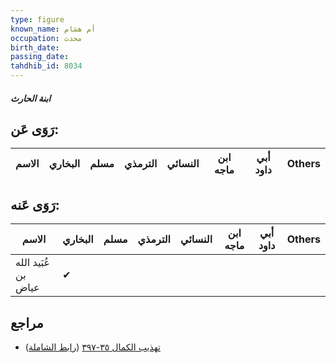 ```yaml
---
type: figure
known_name: أم هشام
occupation: محدث
birth_date:
passing_date:
tahdhib_id: 8034
---
```

##### ابنة الحارث

## رَوَى عَن:
| الاسم | البخاري | مسلم | الترمذي | النسائي | ابن ماجه | أبي داود | Others |
| ----- | ------- | ---- | ------- | ------- | -------- | -------- | ------ |
## رَوَى عَنه:
| الاسم               | البخاري | مسلم | الترمذي | النسائي | ابن ماجه | أبي داود | Others |
| ------------------- | ------- | ---- | ------- | ------- | -------- | -------- | ------ |
| عُبَيد الله بن عياض | ✔       |      |         |         |          |          |        |
## مراجع
- [تهذيب الكمال ٣٥-٣٩٧](obsidian://open?vault=Tahdhib-al-Kamal&file=Figures/٨٠٣٤-ابنة%20الحارث) ([رابط الشاملة](https://shamela.ws/book/3722/18996))